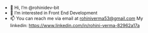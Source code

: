 - 👋 Hi, I’m @rohinidev-bit
- 👀 I’m interested in Front End Development
- 📫 You can reach me via email at rohiniverma53@gmail.com 
      My linkedin: https://www.linkedin.com/in/rohini-verma-82962a17a

<!---
rohinidev-bit/rohinidev-bit is a ✨ special ✨ repository because its `README.md` (this file) appears on your GitHub profile.
You can click the Preview link to take a look at your changes.
--->
